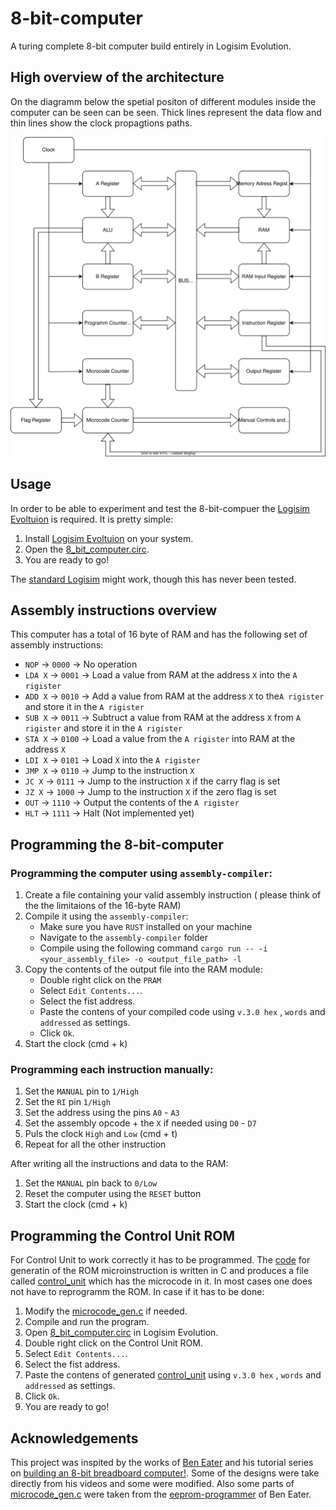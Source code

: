 # 8-bit-computer

A turing complete 8-bit computer build entirely in Logisim Evolution.

## High overview of the architecture
On the diagramm below the spetial positon of different modules inside the computer can be seen can be seen. 
Thick lines represent the data flow and thin lines show the clock propagtions paths.

![structure](/diagrams/Structure_Diagram.svg)

## Usage
In order to be able to experiment and test the 8-bit-compuer the [Logisim Evoltuion](https://github.com/logisim-evolution/logisim-evolution) is required.
It is pretty simple: 
  1. Install [Logisim Evoltuion](https://github.com/logisim-evolution/logisim-evolution) on your system.
  2. Open the [8_bit_computer.circ](8_bit_computer.circ).
  3. You are ready to go!

The [standard Logisim](http://www.cburch.com/logisim/) might work, though this has never been tested.

## Assembly instructions overview
This computer has a total of 16 byte of RAM and has the following set of assembly instructions:
  - `NOP` -> `0000` -> No operation
  - `LDA X` -> `0001` -> Load a value from RAM at the address `X` into the `A rigister`
  - `ADD X` -> `0010` -> Add a value from RAM at the address `X` to the`A rigister` and store it in the `A rigister`
  - `SUB X` -> `0011` -> Subtruct a value from RAM at the address `X` from `A rigister` and store it in the `A rigister`
  - `STA X` -> `0100` -> Load a value from the `A rigister` into RAM at the address `X`
  - `LDI X` -> `0101` -> Load `X` into the `A rigister`
  - `JMP X` -> `0110` -> Jump to the instruction `X`
  - `JC X` -> `0111` -> Jump to the instruction `X` if the carry flag is set
  - `JZ X` -> `1000` -> Jump to the instruction `X` if the zero flag is set
  - `OUT` -> `1110` -> Output the contents of the `A rigister`
  - `HLT` -> `1111` -> Halt (Not implemented yet)

## Programming the 8-bit-computer

### Programming the computer using `assembly-compiler`:
  1. Create a file containing your valid assembly instruction ( please think of the the limitaions of the 16-byte RAM)
  2. Compile it using the `assembly-compiler`:
     - Make sure you have `RUST` installed on your machine
     - Navigate to the `assembly-compiler` folder
     - Compile using the following command `cargo run -- -i <your_assembly_file> -o <output_file_path> -l`
  3. Copy the contents of the output file into the RAM module:
     - Double right click on the `PRAM`
     - Select `Edit Contents...`.
     - Select the fist address.
     - Paste the contens of your compiled code  using `v.3.0 hex` , `words` and `addressed` as settings.
     - Click `Ok`.
  4. Start the clock (cmd + k)

### Programming each instruction manually:
  1. Set the `MANUAL` pin to `1/High`
  2. Set the `RI` pin `1/High`
  3. Set the address using the pins `A0` - `A3`
  4. Set the assembly opcode + the `X` if needed using `D0` - `D7`
  5. Puls the clock `High` and `Low` (cmd + t)
  6. Repeat for all the other instruction

After writing all the instructions and data to the RAM:
  1. Set the `MANUAL` pin back to `0/Low`
  2. Reset the computer using the `RESET` button
  3. Start the clock (cmd + k)

## Programming the Control Unit ROM
For Control Unit to work correctly it has to be programmed. The [code](microcode_gen.c) for generatin of the ROM microinstruction is written in C and produces a file called [control_unit](control_unit) which has the microcode in it.
In most cases one does not have to reprogramm the ROM. In case if it has to be done:
  1. Modify the [microcode_gen.c](microcode_gen.c) if needed.
  2. Compile and run the program.
  3. Open [8_bit_computer.circ](8_bit_computer.circ) in Logisim Evolution.
  4. Double right click on the Control Unit ROM.
  5. Select `Edit Contents...`.
  6. Select the fist address.
  7. Paste the contens of generated [control_unit](control_unit) using `v.3.0 hex` , `words` and `addressed` as settings.
  8. Click `Ok`.
  9. You are ready to go!

## Acknowledgements
This project was inspited by the works of [Ben Eater](https://github.com/beneater) and his tutorial series on [building an 8-bit breadboard computer!](https://www.youtube.com/watch?v=HyznrdDSSGM&list=PLowKtXNTBypGqImE405J2565dvjafglHU). Some of the designs were take directly from his videos and some were modified. Also some parts of [microcode_gen.c](microcode_gen.c) were taken from the [eeprom-programmer](https://github.com/beneater/eeprom-programmer?tab=readme-ov-file) of Ben Eater.
     

